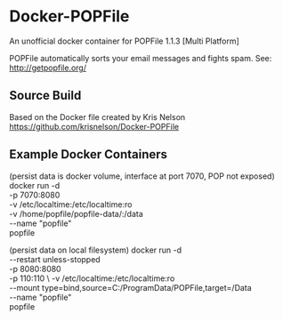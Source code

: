 # Docker-POPFile
An unofficial docker container for POPFile 1.1.3 [Multi Platform]

POPFile automatically sorts your email messages and fights spam. See:
http://getpopfile.org/

## Source Build
Based on the Docker file created by Kris Nelson
https://github.com/krisnelson/Docker-POPFile

## Example Docker Containers
(persist data is docker volume, interface at port 7070, POP not exposed)
docker run -d \
  -p 7070:8080 \
  -v /etc/localtime:/etc/localtime:ro \
  -v /home/popfile/popfile-data/:/data \
  --name "popfile" \
  popfile

(persist data on local filesystem)
docker run -d \
   --restart unless-stopped \
   -p 8080:8080 \
   -p 110:110 \ 
   -v /etc/localtime:/etc/localtime:ro \
   --mount type=bind,source=C:/ProgramData/POPFile,target=/Data \
   --name "popfile" \
   popfile
